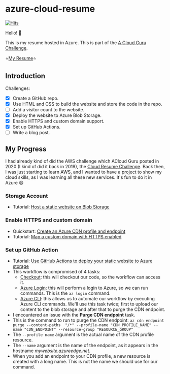 # azure-cloud-resume
[![Hits](https://hits.seeyoufarm.com/api/count/incr/badge.svg?url=https%3A%2F%2Fgithub.com%2Frishabkumar7%2Fazure-cloud-resume&count_bg=%2379C83D&title_bg=%23555555&icon=&icon_color=%23E7E7E7&title=hits&edge_flat=false)](https://hits.seeyoufarm.com)

Hello! :wave:

This is my resume hosted in Azure. This is part of the [A Cloud Guru Challenge](https://acloudguru.com/blog/engineering/cloudguruchallenge-your-resume-in-azure).

:star:[My Resume](https://resume.rishab.cloud/):star:

## Introduction

Challenges:

- [x] Create a GitHub repo.
- [x] Use HTML and CSS to build the website and store the code in the repo.
- [ ] Add a visitor count to the website.
- [x] Deploy the website to Azure Blob Storage.
- [x] Enable HTTPS and custom domain support.
- [x] Set up GitHub Actions.
- [ ] Write a blog post.

## My Progress

I had already kind of did the AWS challenge which ACloud Guru posted in 2020 (I kind of did it back in 2019), the [Cloud Resume Challenge](https://cloudresumechallenge.dev/). Back then, I was just starting to learn AWS, and I wanted to have a project to show my cloud skills, as I was learning all these new services.
It's fun to do it in Azure 😄

### Storage Account

- Tutorial: [Host a static website on Blob Storage](https://docs.microsoft.com/en-us/azure/storage/blobs/storage-blob-static-website-host)

### Enable HTTPS and custom domain

- Quickstart: [Create an Azure CDN profile and endpoint](https://docs.microsoft.com/en-us/azure/cdn/cdn-create-new-endpoint)
- Tutorial: [Map a custom domain with HTTPS enabled](https://docs.microsoft.com/en-us/azure/storage/blobs/storage-custom-domain-name?tabs=azure-portal#map-a-custom-domain-with-https-enabled)

### Set up GitHub Action

- Tutorial: [Use GitHub Actions to deploy your static website to Azure storage](https://docs.microsoft.com/en-us/azure/storage/blobs/storage-blobs-static-site-github-actions)
- This workflow is compromised of 4 tasks:
  - [Checkout](https://github.com/actions/checkout): this will checkout our code, so the workflow can access it.
  - [Azure Login](https://github.com/marketplace/actions/azure-login): this will perform a login to Azure, so we can run commands. This is the `az login` command.
  - [Azure CLI](https://github.com/marketplace/actions/azure-cli-action): this allows us to automate our workflow by executing Azure CLI commands. We'll use this task twice; first to upload our content to the blob storage and after that to purge the CDN endpoint.
- I encountered an issue with the **Purge CDN endpoint** task.
- This is the command to run to purge the CDN endpoint: 
`az cdn endpoint purge --content-paths  "/*" --profile-name "CDN_PROFILE_NAME" --name "CDN_ENDPOINT" --resource-group "RESOURCE_GROUP"`
- The `--profile name` argument is the actual name of the CDN profile resource.
- The `--name` argument is the name of the endpoint, as it appears in the hostname *mywebsite.azureedge.net*.
- When you add an endpoint to your CDN profile, a new resource is created with a long name. This is not the name we should use for our command.
